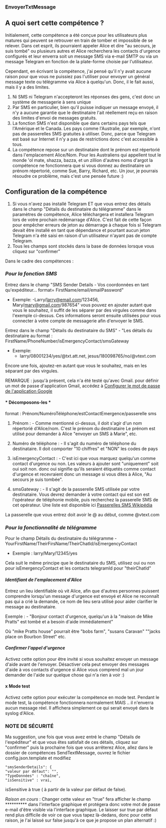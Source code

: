 
### EnvoyerTxtMessage

## A quoi sert cette compétence ?

Initialement, cette compétence a été conçue pour les utilisateurs plus matures qui peuvent se retrouver en train de tomber
et impossible de se relever. Dans cet esprit, ils pourraient appeler Alice et dire "au secours, je suis tombé" ou plusieurs autres
et Alice recherchera les contacts d'urgence configurés et leur enverra soit un message SMS via
e-mail SMTP ou via un message Telegram en fonction de la plate-forme choisie par l'utilisateur.

Cependant, en écrivant la compétence, j'ai pensé qu'il n'y avait aucune raison pour que vous ne puissiez pas l'utiliser pour envoyer un général
message texte ou télégramme via Alice à quelqu'un. Donc, il le fait aussi, mais il y a des limites.

1. Ni SMS ni Telegram n'accepteront les réponses des gens, c'est donc un système de messagerie à sens unique
2. Par SMS en particulier, bien qu'il puisse indiquer un message envoyé, il n'y a aucune garantie que le destinataire l'ait réellement reçu
en raison des limites d'envoi de messages gratuits.
3. La fonction SMS n'est disponible que dans certains pays tels que l'Amérique et le Canada.
Les pays comme l'Australie, par exemple, n'ont pas de passerelles SMS gratuites à utiliser. Donc, parce que Telegram est basé sur Internet
il n'y a pas de restrictions donc c'est accessible à tous.
4. La compétence repose sur un destinataire dont le prénom est répertorié dans l'emplacement Alice/Nom.
Pour les Australiens qui appellent tout le monde 'ol mate, shazza, bazza, et un zillion d'autres noms d'argot la compétence
ne fonctionnera que si vous donnez au destinataire un prénom répertorié, comme Sue, Barry, Richard, etc.
Un jour, je pourrais résoudre ce problème, mais c'est une pensée future :)

## Configuration de la compétence

1. Si vous n'avez pas installé Telegram ET que vous entrez des détails dans le champ "Détails du destinataire du télégramme" dans le
paramètres de compétence, Alice téléchargera et installera Telegram lors de votre prochain redémarrage d'Alice. C'est fait de cette façon pour empêcher
erreurs de jeton au démarrage à chaque fois si Telegram devait être installé en tant que dépendance et pourtant aucun jeton Telegram n'a été saisi
en raison d'un utilisateur n'ayant pas de compte Telegram.
2. Tous les champs sont stockés dans la base de données lorsque vous cliquez sur "confirmer"

Dans le cadre des compétences :

### *Pour la fonction SMS*

Entrez dans le champ "SMS Sender Details - Vos coordonnées en tant qu'expéditeur... format= FirstName/email/emailPassword"
- Exemple:
  -Larry/larry@email.com/123456, Mary/mary@gmail.com/987654"
vous pouvez en ajouter autant que vous le souhaitez, il suffit de les séparer par des virgules comme dans l'exemple ci-dessus.
Ces informations seront ensuite utilisées pour vous connecter à votre compte de messagerie afin d'envoyer le SMS.

Entrez dans le champ "Détails du destinataire du SMS" - "Les détails du destinataire au format : FirstName/PhoneNumber/isEmergencyContact/smsGateway
- Exemple:
  - larry/08001234/yes/@txt.att.net, jesus/180098765/no/@vtext.com

Encore une fois, ajoutez-en autant que vous le souhaitez, mais en les séparant par des virgules.

REMARQUE : jusqu'à présent, cela n'a été testé qu'avec Gmail. pour définir un mot de passe d'application Gmail, accédez à [Configurer le mot de passe de l'application Google](https://support.google.com/accounts/answer/185833?hl=en)

#### * Décomposons-les *

format : Prénom/NuméroTéléphone/estContactEmergence/passerelle sms


1. Prénom : - Comme mentionné ci-dessus, il doit s'agir d'un nom répertorié d'Alice/nom. C'est le prénom du destinataire
Le prénom est utilisé pour demander à Alice "envoyer un SMS à Marie", etc.

2. Numéro de téléphone : - Il s'agit du numéro de téléphone du destinataire. Il doit comporter "10 chiffres" et "NON" les codes de pays

3. isEmergencyContact : - C'est ici que vous marquez quelqu'un comme contact d'urgence ou non. Les valeurs à ajouter sont "uniquement"
soit oui soit non. donc oui signifie qu'ils seraient étiquetés comme contact d'urgence et recevraient donc un message si vous dites à
Alice, "Au secours je suis tombée".

4. smsGateway : - Il s'agit de la passerelle SMS utilisée par votre destinataire. Vous devrez demander à votre contact qui est son
est l'opérateur de téléphonie mobile, puis recherchez la passerelle SMS de cet opérateur. Une liste est disponible ici
   [Passerelles SMS Wikipédia](https://en.wikipedia.org/wiki/SMS_gateway)

La passerelle que vous entrez doit avoir le @ au début, comme @vtext.com


### *Pour la fonctionnalité de télégramme*

Pour le champ Détails du destinataire du télégramme - YourFirstName/TheirFirsName/TheirChatId/isEmergencyContact
- Exemple : larry/Mary/12345/yes

Cela suit le même principe que le destinataire du SMS, utilisez oui ou non pour isEmergencyContact et les contacts
telegramId pour "theirChatId"

#### *Identifiant de l'emplacement d'Alice*

Entrez un lieu identifiable où vit Alice, afin que d'autres personnes puissent comprendre lorsqu'un message d'urgence est envoyé
et Alice ne reconnaît pas qui a crié la demande, ce nom de lieu sera utilisé pour aider
clarifier le message au destinataire.

Exemple : - "Bonjour contact d'urgence, quelqu'un à la "maison de Mike Pratts" est tombé et a besoin d'aide immédiatement"

Où "mike Pratts house" pourrait être "bobs farm", "susans Caravan" ""jacks place on Bourbon Street" etc.

#### *Confirmer l'appel d'urgence*

Activez cette option pour être invité si vous souhaitez envoyer un message d'aide avant de l'envoyer.
Désactiver cela peut envoyer des messages d'aide à vos contacts d'urgence si Alice vous comprend mal un jour
demander de l'aide sur quelque chose qui n'a rien à voir :)

#### x Mode test

Activez cette option pour exécuter la compétence en mode test. Pendant le mode test, la compétence fonctionnera normalement MAIS ..
il n'enverra aucun message réel. Il affichera simplement ce qui serait envoyé dans le syslog d'Alice.

### NOTE DE SÉCURITÉ
Ma suggestion, une fois que vous avez entré le champ "Détails de l'expéditeur" et que vous êtes satisfait de ces détails, cliquez sur "confirmer"
puis la prochaine fois que vous arrêterez Alice, allez dans le dossier de compétences SendTextMessage, ouvrez le fichier config.json.template et modifiez
```ligne de commande
"smsSenderDetails": {
"valeur par défaut": "",
"TypeDonnées" : "chaîne",
"isSensitive" : vrai,
```
isSensitive à true ( à partir de la valeur par défaut de false).

*Raison en cours* : Changer cette valeur en "true" fera afficher le champ ********** dans l'interface graphique et protégera donc votre
mot de passe e-mail d'être visible via l'interface graphique. Le laisser sur true par défaut rend plus difficile de voir ce que vous tapez là-dedans,
donc pour cette raison, je l'ai laissé sur false jusqu'à ce que je propose un plan alternatif :)